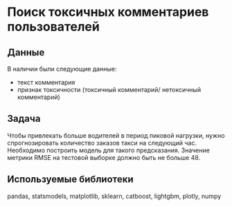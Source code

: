 # Поиск токсичных комментариев пользователей

## Данные
В наличии были следующие данные:
- текст комментария
- признак токсичности (токсичный комментарий/ нетоксичный комментарий)

## Задача
Чтобы привлекать больше водителей в период пиковой нагрузки, нужно спрогнозировать количество заказов такси на следующий час. Необходимо построить модель для такого предсказания. 
Значение метрики RMSE на тестовой выборке должно быть не больше 48.

## Используемые библиотеки
pandas, statsmodels, matplotlib, sklearn, catboost, lightgbm, plotly, numpy
